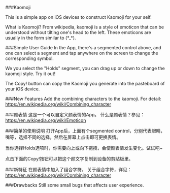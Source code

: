 ###Kaomoji

This is a simple app on iOS devices to construct Kaomoji for your self.

What is Kaomoji?
From wikipedia, kaomoji is a style of emoticon that can be understood without tilting one's head to the left. These emoticons are usually in the form similar to (\*_\*).


###Simple User Guide
In the App, there's a segmented control above, and one can select a segment and tap anywhere on the screen to change the corresponding symbol.

We you select the "Holds" segment, you can drag up or down to change the kaomoji style. Try it out!

The Copy! button can copy the Kaomoji you generate into the pasteboard of your iOS device.

###New Features
Add the combining characters to the kaomoji.
For detail: https://en.wikipedia.org/wiki/Combining_character

###颜表情
这是一个可以自定义颜表情的App。
什么是颜表情？参见：https://en.wikipedia.org/wiki/Emoticon

###简单的使用说明
打开App后，上面有个segmented control，分别代表眼睛，嘴等，选择不同的选择，然后在屏幕上点击即可更换表情。

当你选择Holds选项时，你需要向上或向下拖拽，会使颜表情发生变化。试试吧~

点击下面的Copy!按钮可以把这个颜文字复制到设备的剪贴板里。

###新特征
在颜表情中加入了组合字符。
关于组合字符，详见：https://en.wikipedia.org/wiki/Combining_character


###Drawbacks
Still some small bugs that affects user experience.
